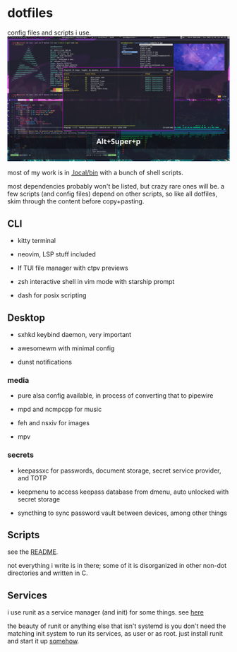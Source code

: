 # dotfiles
config files and scripts i use.
![rizz](img/rice1.png)

most of my work is in [.local/bin](.local/bin) with a bunch of shell scripts.

most dependencies probably won't be listed, but crazy rare ones will be. a few scripts (and config files) depend on other scripts, so like all dotfiles, skim through the content before copy+pasting.

## CLI

- kitty terminal

- neovim, LSP stuff included

- lf TUI file manager with ctpv previews

- zsh interactive shell in vim mode with starship prompt

- dash for posix scripting

## Desktop

- sxhkd keybind daemon, very important

- awesomewm with minimal config

- dunst notifications

### media

- pure alsa config available, in process of converting that to pipewire

- mpd and ncmpcpp for music

- feh and nsxiv for images

- mpv

### secrets

- keepassxc for passwords, document storage, secret service provider, and TOTP

- keepmenu to access keepass database from dmenu, auto unlocked with secret storage

- syncthing to sync password vault between devices, among other things

## Scripts
see the [README](.local/bin/).

not everything i write is in there; some of it is disorganized in other non-dot directories and written in C.

## Services
i use runit as a service manager (and init) for some things. see [here](.local/var/run/runit)

the beauty of runit or anything else that isn't systemd is you don't need the matching init system to run its services, as user or as root. just install runit and start it up [somehow](.zlogin).
